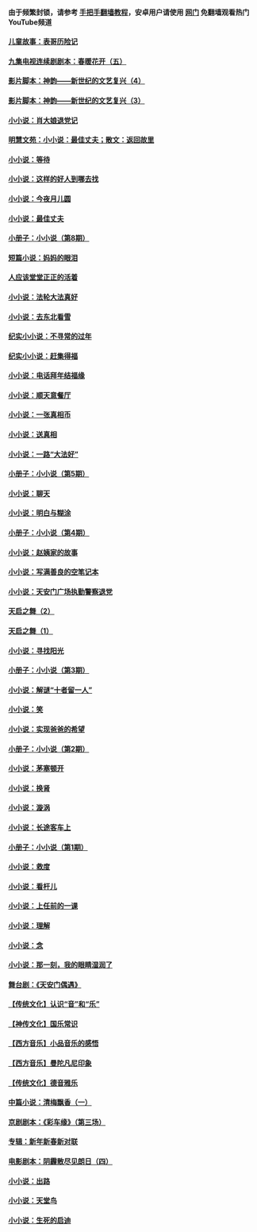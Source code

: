 #### 由于频繁封锁，请参考 [手把手翻墙教程](https://github.com/gfw-breaker/guides/wiki/)，安卓用户请使用 [网门](https://github.com/gfw-breaker/nogfw/blob/master/dl.md?t=07201700) 免翻墙观看热门YouTube频道 

#### [儿童故事：表哥历险记](../pages/328/383535.md?t=07201700) 

#### [九集电视连续剧剧本：春暖花开（五）](../pages/328/275919.md?t=07201700) 

#### [影片脚本：神韵——新世纪的文艺复兴（4）](../pages/328/266089.md?t=07201700) 

#### [影片脚本：神韵——新世纪的文艺复兴（3）](../pages/328/266087.md?t=07201700) 

#### [小小说：肖大娘退党记](../pages/328/239807.md?t=07201700) 

#### [明慧文苑：小小说：最佳丈夫；散文：返回故里](../pages/328/3439.md?t=07201700) 

#### [小小说：等待](../pages/328/223927.md?t=07201700) 

#### [小小说：这样的好人到哪去找](../pages/328/209396.md?t=07201700) 

#### [小小说：今夜月儿圆](../pages/328/193588.md?t=07201700) 

#### [小小说：最佳丈夫](../pages/328/190938.md?t=07201700) 

#### [小册子：小小说（第8期）](../pages/328/188202.md?t=07201700) 

#### [短篇小说：妈妈的眼泪](../pages/328/187712.md?t=07201700) 

#### [人应该堂堂正正的活着](../pages/328/182430.md?t=07201700) 

#### [小小说：法轮大法真好](../pages/328/174669.md?t=07201700) 

#### [小小说：去东北看雪](../pages/328/173882.md?t=07201700) 

#### [纪实小小说：不寻常的过年](../pages/328/173187.md?t=07201700) 

#### [纪实小小说：赶集得福](../pages/328/172652.md?t=07201700) 

#### [小小说：电话拜年结福缘](../pages/328/172533.md?t=07201700) 

#### [小小说：顺天意餐厅](../pages/328/170182.md?t=07201700) 

#### [小小说：一张真相币](../pages/328/169410.md?t=07201700) 

#### [小小说：送真相](../pages/328/166713.md?t=07201700) 

#### [小小说：一路“大法好”](../pages/328/162016.md?t=07201700) 

#### [小册子：小小说（第5期）](../pages/328/161131.md?t=07201700) 

#### [小小说：聊天](../pages/328/159640.md?t=07201700) 

#### [小小说：明白与糊涂](../pages/328/158101.md?t=07201700) 

#### [小册子：小小说（第4期）](../pages/328/158006.md?t=07201700) 

#### [小小说：赵姨家的故事](../pages/328/157843.md?t=07201700) 

#### [小小说：写满善良的空笔记本](../pages/328/157382.md?t=07201700) 

#### [小小说：天安门广场执勤警察退党](../pages/328/156982.md?t=07201700) 

#### [天启之舞（2）](../pages/328/153440.md?t=07201700) 

#### [天启之舞（1）](../pages/328/153439.md?t=07201700) 

#### [小小说：寻找阳光](../pages/328/153065.md?t=07201700) 

#### [小册子：小小说（第3期）](../pages/328/151715.md?t=07201700) 

#### [小小说：解谜“十者留一人”](../pages/328/148967.md?t=07201700) 

#### [小小说：笑](../pages/328/148905.md?t=07201700) 

#### [小小说：实现爸爸的希望](../pages/328/148096.md?t=07201700) 

#### [小册子：小小说（第2期）](../pages/328/147214.md?t=07201700) 

#### [小小说：茅塞顿开](../pages/328/147030.md?t=07201700) 

#### [小小说：换肾](../pages/328/146770.md?t=07201700) 

#### [小小说：漩涡](../pages/328/146683.md?t=07201700) 

#### [小小说：长途客车上](../pages/328/145076.md?t=07201700) 

#### [小册子：小小说（第1期）](../pages/328/143963.md?t=07201700) 

#### [小小说：救度](../pages/328/143927.md?t=07201700) 

#### [小小说：看杆儿](../pages/328/142137.md?t=07201700) 

#### [小小说：上任前的一课](../pages/328/140808.md?t=07201700) 

#### [小小说：理解](../pages/328/140476.md?t=07201700) 

#### [小小说：念](../pages/328/139513.md?t=07201700) 

#### [小小说：那一刻，我的眼睛湿润了](../pages/328/138476.md?t=07201700) 

#### [舞台剧：《天安门偶遇》](../pages/328/117155.md?t=07201700) 

#### [【传统文化】认识“音”和“乐”](../pages/328/108667.md?t=07201700) 

#### [【神传文化】国乐常识](../pages/328/104225.md?t=07201700) 

#### [【西方音乐】小品音乐的感悟](../pages/328/102924.md?t=07201700) 

#### [【西方音乐】曼陀凡尼印象](../pages/328/102922.md?t=07201700) 

#### [【传统文化】德音雅乐](../pages/328/102923.md?t=07201700) 

#### [中篇小说：清梅飘香（一）](../pages/328/101058.md?t=07201700) 

#### [京剧剧本：《彩车缘》（第三场）](../pages/328/96434.md?t=07201700) 

#### [专辑：新年新春新对联](../pages/328/94991.md?t=07201700) 

#### [电影剧本：阴霾散尽见朗日（四）](../pages/328/87081.md?t=07201700) 

#### [小小说：出路](../pages/328/84848.md?t=07201700) 

#### [小小说：天堂鸟](../pages/328/83084.md?t=07201700) 

#### [小小说：生死的启迪](../pages/328/70977.md?t=07201700) 

